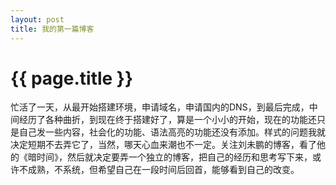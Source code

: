 ```yaml
---
layout: post
title: 我的第一篇博客
---
```


{{ page.title }}
================


忙活了一天，从最开始搭建环境，申请域名，申请国内的DNS，到最后完成，中间经历了各种曲折，到现在终于搭建好了，算是一个小小的开始，现在的功能还只是自己发一些内容，社会化的功能、语法高亮的功能还没有添加。样式的问题我就决定短期不去弄它了，当然，哪天心血来潮也不一定。关注刘未鹏的博客，看了他的《暗时间》，然后就决定要弄一个独立的博客，把自己的经历和思考写下来，或许不成熟，不系统，但希望自己在一段时间后回首，能够看到自己的改变。